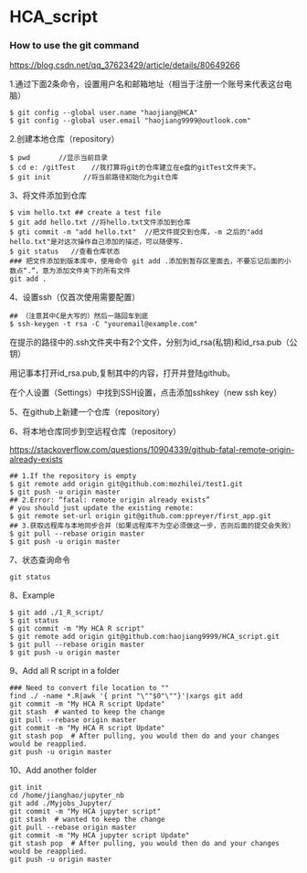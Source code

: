 # HCA_script
### How to use the git command
https://blog.csdn.net/qq_37623429/article/details/80649266

1.通过下面2条命令，设置用户名和邮箱地址（相当于注册一个账号来代表这台电脑）
```
$ git config --global user.name "haojiang@HCA"
$ git config --global user.email "haojiang9999@outlook.com"
```
2.创建本地仓库（repository）
```
$ pwd       //显示当前目录
$ cd e: /gitTest    //我打算将git的仓库建立在e盘的gitTest文件夹下。
$ git init        //将当前路径初始化为git仓库
```
3、将文件添加到仓库
```
$ vim hello.txt ## create a test file
$ git add hello.txt //将hello.txt文件添加到仓库
$ gti commit -m "add hello.txt"  //把文件提交到仓库，-m 之后的"add hello.txt"是对这次操作自己添加的描述，可以随便写.
$ git status   //查看仓库状态
### 把文件添加到版本库中，使用命令 git add .添加到暂存区里面去，不要忘记后面的小数点“.”，意为添加文件夹下的所有文件
git add .
```
4、设置ssh（仅首次使用需要配置）
```
## （注意其中C是大写的）然后一路回车到底
$ ssh-keygen -t rsa -C "youremail@example.com"
```
在提示的路径中的.ssh文件夹中有2个文件，分别为id_rsa(私钥)和id_rsa.pub（公钥）

用记事本打开id_rsa.pub,复制其中的内容，打开并登陆github。

在个人设置（Settings）中找到SSH设置，点击添加sshkey（new ssh key）

5、在github上新建一个仓库（repository）

6、将本地仓库同步到空远程仓库（repository）

https://stackoverflow.com/questions/10904339/github-fatal-remote-origin-already-exists
```
## 1.If the repository is empty
$ git remote add origin git@github.com:mozhilei/test1.git
$ git push -u origin master
## 2.Error: “fatal: remote origin already exists”
# you should just update the existing remote:
$ git remote set-url origin git@github.com:ppreyer/first_app.git
## 3.获取远程库与本地同步合并（如果远程库不为空必须做这一步，否则后面的提交会失败）
$ git pull --rebase origin master
$ git push -u origin master
```

7、状态查询命令
```
git status
```
8、Example
```
$ git add ./1_R_script/
$ git status
$ git commit -m "My HCA R script"
$ git remote add origin git@github.com:haojiang9999/HCA_script.git
$ git pull --rebase origin master
$ git push -u origin master
```
9、Add all R script in a folder
```
### Need to convert file location to ""
find ./ -name *.R|awk '{ print "\""$0"\""}'|xargs git add
git commit -m "My HCA R script Update"
git stash  # wanted to keep the change
git pull --rebase origin master
git commit -m "My HCA R script Update"
git stash pop  # After pulling, you would then do and your changes would be reapplied.
git push -u origin master
```


10、Add another folder
```
git init  
cd /home/jianghao/jupyter_nb
git add ./Myjobs_Jupyter/
git commit -m "My HCA jupyter script"
git stash  # wanted to keep the change
git pull --rebase origin master
git commit -m "My HCA jupyter script Update"
git stash pop  # After pulling, you would then do and your changes would be reapplied.
git push -u origin master
```
